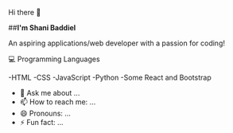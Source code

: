 Hi there 👋

##**I'm Shani Baddiel**

An aspiring applications/web developer with a passion for coding!

:computer:  Programming Languages

-HTML
-CSS
-JavaScript
-Python
-Some React and Bootstrap


- 💬 Ask me about ...
- 📫 How to reach me: ...
- 😄 Pronouns: ...
- ⚡ Fun fact: ...

